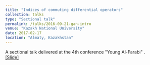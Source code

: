 ```yaml
---
title: "Indices of commuting differential operators"
collection: talks
type: "Sectional talk"
permalink: /talks/2016-09-21-gan-intro
venue: "Kazakh National University"
date: 2017-02-17
location: "Almaty, Kazakhstan"
---
```


A sectional talk delivered at the 4th conference "Young Al-Farabi" .<br>
[[Slide]](http://polishman.github.io/files/2016-09-21-gan-intro.pdf)
